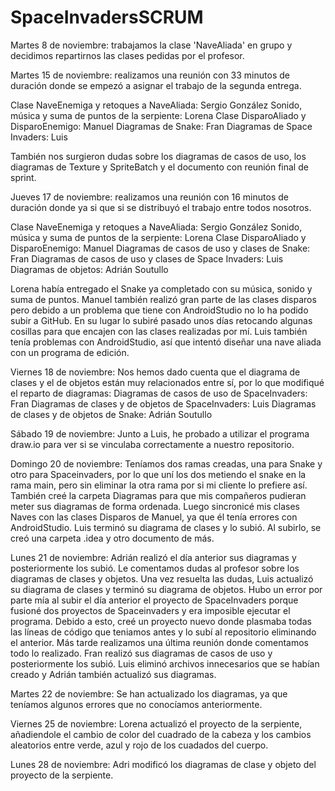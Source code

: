 # SpaceInvadersSCRUM

Martes 8 de noviembre: trabajamos la clase 'NaveAliada' en grupo y decidimos repartirnos las clases pedidas por el profesor.

Martes 15 de noviembre: realizamos una reunión con 33 minutos de duración donde se empezó a asignar el trabajo de la segunda entrega.

Clase NaveEnemiga y retoques a NaveAliada: Sergio González
Sonido, música y suma de puntos de la serpiente: Lorena
Clase DisparoAliado y DisparoEnemigo: Manuel
Diagramas de Snake: Fran
Diagramas de Space Invaders: Luis

También nos surgieron dudas sobre los diagramas de casos de uso, los diagramas de Texture y SpriteBatch y el documento con reunión final de sprint.

Jueves 17 de noviembre: realizamos una reunión con 16 minutos de duración donde ya si que si se distribuyó el trabajo entre todos nosotros.

Clase NaveEnemiga y retoques a NaveAliada: Sergio González
Sonido, música y suma de puntos de la serpiente: Lorena
Clase DisparoAliado y DisparoEnemigo: Manuel
Diagramas de casos de uso y clases de Snake: Fran
Diagramas de casos de uso y clases de Space Invaders: Luis
Diagramas de objetos: Adrián Soutullo

Lorena había entregado el Snake ya completado con su música, sonido y suma de puntos. Manuel también realizó gran parte de las clases disparos pero debido a un problema que tiene con AndroidStudio no lo ha podido subir a GitHub. En su lugar lo subiré pasado unos días retocando algunas cosillas para que encajen con las clases realizadas por mí. Luis también tenía problemas con AndroidStudio, así que intentó diseñar una nave aliada con un programa de edición.

Viernes 18 de noviembre: Nos hemos dado cuenta que el diagrama de clases y el de objetos están muy relacionados entre sí, por lo que modifiqué el reparto de diagramas:
Diagramas de casos de uso de SpaceInvaders: Fran
Diagramas de clases y de objetos de SpaceInvaders: Luis
Diagramas de clases y de objetos de Snake: Adrián Soutullo

Sábado 19 de noviembre: Junto a Luis, he probado a utilizar el programa draw.io para ver si se vinculaba correctamente a nuestro repositorio.

Domingo 20 de noviembre: Teníamos dos ramas creadas, una para Snake y otro para Spaceinvaders, por lo que uní los dos metiendo el snake en la rama main, pero sin eliminar la otra rama por si mi cliente lo prefiere así. También creé la carpeta Diagramas para que mis compañeros pudieran meter sus diagramas de forma ordenada. Luego sincronicé mis clases Naves con las clases Disparos de Manuel, ya que él tenía errores con AndroidStudio. Luis terminó su diagrama de clases y lo subió. Al subirlo, se creó una carpeta .idea y otro documento de más.

Lunes 21 de noviembre: Adrián realizó el día anterior sus diagramas y posteriormente los subió. Le comentamos dudas al profesor sobre los diagramas de clases y objetos. Una vez resuelta las dudas, Luis actualizó su diagrama de clases y terminó su diagrama de objetos. Hubo un error por parte mía al subir el día anterior el proyecto de SpaceInvaders porque fusioné dos proyectos de Spaceinvaders y era imposible ejecutar el programa. Debido a esto, creé un proyecto nuevo donde plasmaba todas las líneas de código que teniamos antes y lo subí al repositorio eliminando el anterior. Más tarde realizamos una última reunión donde comentamos todo lo realizado. Fran realizó sus diagramas de casos de uso y posteriormente los subió. Luis eliminó archivos innecesarios que se habían creado y Adrián también actualizó sus diagramas. 

Martes 22 de noviembre: Se han actualizado los diagramas, ya que teníamos algunos errores que no conocíamos anteriormente.

Viernes 25 de noviembre: Lorena actualizó el proyecto de la serpiente, añadiendole el cambio de color del cuadrado de la cabeza y los cambios aleatorios entre verde, azul y rojo de los cuadados del cuerpo.

Lunes 28 de noviembre: Adri modificó los diagramas de clase y objeto del proyecto de la serpiente.
